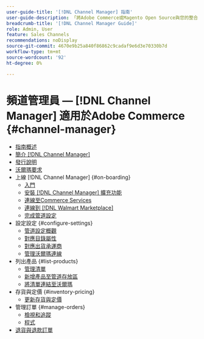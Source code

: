 ```yaml
---
user-guide-title: '[!DNL Channel Manager] 指南'
user-guide-description: 「將Adobe Commerce或Magento Open Source與您的整合以提升銷售並擴大客戶基礎」 [!DNL Walmart Marketplace] Seller Central帳戶。
breadcrumb-title: '[!DNL Channel Manager Guide]'
role: Admin, User
feature: Sales Channels
recommendations: noDisplay
source-git-commit: 4670e9b25a840f86862c9cadaf9e6d3e70330b7d
workflow-type: tm+mt
source-wordcount: '92'
ht-degree: 0%

---
```



# 頻道管理員 —  [!DNL Channel Manager] 適用於Adobe Commerce {#channel-manager}

- [指南概述](guide-overview.md)
- [簡介 [!DNL Channel Manager]](overview.md)
- [發行說明](release-notes.md)
- [沃爾瑪要求](walmart-requirements.md)
- 上線 [!DNL Channel Manager] {#on-boarding}
   - [入門](onboard.md)
   - [安裝 [!DNL Channel Manager] 擴充功能](install.md)
   - [連線至Commerce Services](connect.md)
   - [連線到 [!DNL Walmart Marketplace]](connect-marketplace.md)
   - [完成管道設定](complete-sales-channel-store-setup.md)
- 設定設定 {#configure-settings}
   - [管道設定概觀](settings-overview.md)
   - [對應目錄屬性](map-catalog-attributes.md)
   - [對應出貨承運商](map-shipping-carriers.md)
   - [管理沃爾瑪連線](manage-wmt-connection.md)
- 列出產品 {#list-products}
   - [管理清單](manage-listings.md)
   - [新增產品至管道存放區](add-products-to-channel-store.md)
   - [將清單連結至沃爾瑪](connect-listings-to-marketplace.md)
- 存貨與定價 {#inventory-pricing}
   - [更新存貨與定價](inventory-and-price-updates.md)
- 管理訂單 {#manage-orders}
   - [檢視和追蹤](manage-orders.md)
   - [程式](process-orders.md)
- [退貨與退款訂單](return-refund-orders.md)


